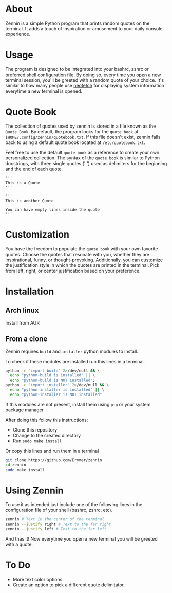 # About

Zennin is a simple Python program that prints random quotes on the terminal.
It adds a touch of inspiration or amusement to your daily console experience.


# Usage

The program is designed to be integrated into your bashrc, zshrc or preferred
shell configuration file. By doing so, every time you open a new terminal
session, you'll be greeted with a random quote of your choice. It's similar to
how many people use [neofetch](https://github.com/dylanaraps/neofetch) for
displaying system information everytime a new terminal is opened.


# Quote Book

The collection of quotes used by zennin is stored in a file known as the
`Quote Book`. By default, the program looks for the `quote book` at
`$HOME/.config/zennin/quotebook.txt`. If this file doesn't exist, zennin
falls back to using a default quote book located at `/etc/quotebook.txt`.

Feel free to use the default `quote book` as a reference to create your own
personalized collection. The syntax of the `quote book` is similar to
Python docstrings, with three single quotes (''') used as delimiters for the
beginning and the end of each quote. 

```
'''
This is a Quote
'''

'''
This is another Quote

You can have empty lines inside the quote
'''
```


# Customization

You have the freedom to populate the `quote book` with your own favorite quotes.
Choose the quotes that resonate with you, whether they are inspirational, funny,
or thought-provoking. Additionally, you can customize the justification style in
which the quotes are printed in the terminal. Pick from left, right, or center
justification based on your preference.


# Installation


## Arch linux

Install from AUR


## From a clone

Zennin requires `build` and `installer` python modules to install.

To check if these modules are installed run this lines in a terminal.

``` bash
python -c "import build" 2>/dev/null && \
  echo "python-build is installed" || \
  echo "python-build is NOT installed";
python -c "import installer" 2>/dev/null && \
  echo "python-installer is installed" || \
  echo "python-installer is NOT installed"
```

If this modules are not present, install them using `pip` or your system package
manager

After doing this follow this instructions:

- Clone this repository
- Change to the created directory
- Run `sudo make install`

Or copy this lines and run them in a terminal

``` bash
git clone https://github.com/Erymer/zennin
cd zennin
sudo make install
```


# Using Zennin

To use it as intended just include one of the following lines in the
configuration file of your shell (bashrc, zshrc, etc).

``` bash
zennin # Text in the center of the terminal
zennin --justify right # Text to the far right
zennin --justify left # Text to the far left
```

And thas it! Now everytime you open a new terminal you will be greeted with a
quote.


# To Do

- More text color options.
- Create an option to pick a different quote delimitator.
